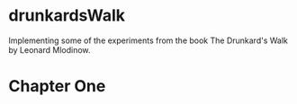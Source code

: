 # drunkardsWalk

Implementing some of the experiments from the book The Drunkard's Walk by Leonard Mlodinow. 

# Chapter One

